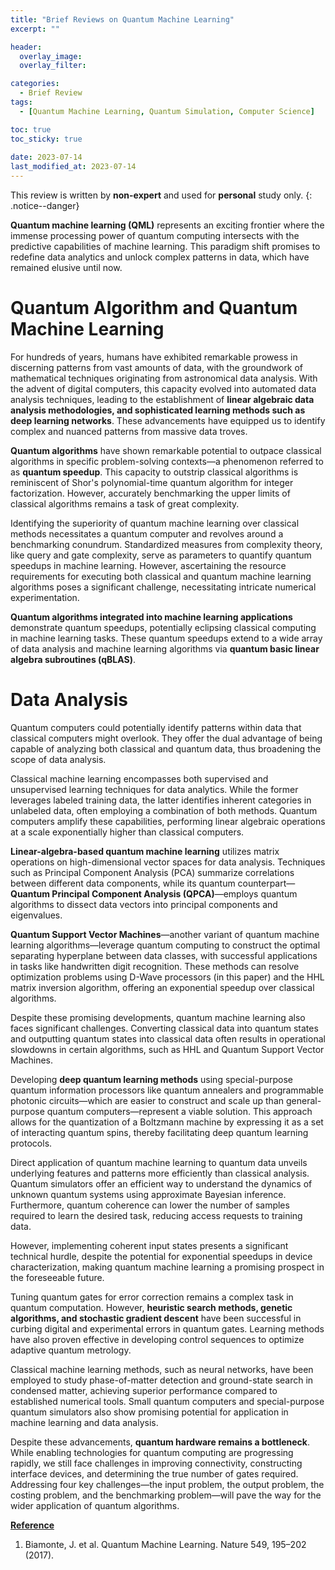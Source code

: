 ```yaml
---
title: "Brief Reviews on Quantum Machine Learning"
excerpt: ""

header:
  overlay_image: 
  overlay_filter: 

categories:
  - Brief Review
tags:
  - [Quantum Machine Learning, Quantum Simulation, Computer Science]

toc: true
toc_sticky: true
 
date: 2023-07-14
last_modified_at: 2023-07-14
---
```


This review is written by **non-expert** and used for **personal** study only.
{: .notice--danger}

**Quantum machine learning (QML)** represents an exciting frontier where the immense processing power of quantum computing intersects with the predictive capabilities of machine learning. This paradigm shift promises to redefine data analytics and unlock complex patterns in data, which have remained elusive until now.

# Quantum Algorithm and Quantum Machine Learning

For hundreds of years, humans have exhibited remarkable prowess in discerning patterns from vast amounts of data, with the groundwork of mathematical techniques originating from astronomical data analysis. With the advent of digital computers, this capacity evolved into automated data analysis techniques, leading to the establishment of **linear algebraic data analysis methodologies, and sophisticated learning methods such as deep learning networks**. These advancements have equipped us to identify complex and nuanced patterns from massive data troves.

**Quantum algorithms** have shown remarkable potential to outpace classical algorithms in specific problem-solving contexts—a phenomenon referred to as **quantum speedup**. This capacity to outstrip classical algorithms is reminiscent of Shor's polynomial-time quantum algorithm for integer factorization. However, accurately benchmarking the upper limits of classical algorithms remains a task of great complexity.

Identifying the superiority of quantum machine learning over classical methods necessitates a quantum computer and revolves around a benchmarking conundrum. Standardized measures from complexity theory, like query and gate complexity, serve as parameters to quantify quantum speedups in machine learning. However, ascertaining the resource requirements for executing both classical and quantum machine learning algorithms poses a significant challenge, necessitating intricate numerical experimentation.

**Quantum algorithms integrated into machine learning applications** demonstrate quantum speedups, potentially eclipsing classical computing in machine learning tasks. These quantum speedups extend to a wide array of data analysis and machine learning algorithms via **quantum basic linear algebra subroutines (qBLAS)**.

# Data Analysis

Quantum computers could potentially identify patterns within data that classical computers might overlook. They offer the dual advantage of being capable of analyzing both classical and quantum data, thus broadening the scope of data analysis.

Classical machine learning encompasses both supervised and unsupervised learning techniques for data analytics. While the former leverages labeled training data, the latter identifies inherent categories in unlabeled data, often employing a combination of both methods. Quantum computers amplify these capabilities, performing linear algebraic operations at a scale exponentially higher than classical computers.

**Linear-algebra-based quantum machine learning** utilizes matrix operations on high-dimensional vector spaces for data analysis. Techniques such as Principal Component Analysis (PCA) summarize correlations between different data components, while its quantum counterpart—**Quantum Principal Component Analysis (QPCA)**—employs quantum algorithms to dissect data vectors into principal components and eigenvalues.

**Quantum Support Vector Machines**—another variant of quantum machine learning algorithms—leverage quantum computing to construct the optimal separating hyperplane between data classes, with successful applications in tasks like handwritten digit recognition. These methods can resolve optimization problems using D-Wave processors (in this paper) and the HHL matrix inversion algorithm, offering an exponential speedup over classical algorithms.

Despite these promising developments, quantum machine learning also faces significant challenges. Converting classical data into quantum states and outputting quantum states into classical data often results in operational slowdowns in certain algorithms, such as HHL and Quantum Support Vector Machines.

Developing **deep quantum learning methods** using special-purpose quantum information processors like quantum annealers and programmable photonic circuits—which are easier to construct and scale up than general-purpose quantum computers—represent a viable solution. This approach allows for the quantization of a Boltzmann machine by expressing it as a set of interacting quantum spins, thereby facilitating deep quantum learning protocols.

Direct application of quantum machine learning to quantum data unveils underlying features and patterns more efficiently than classical analysis. Quantum simulators offer an efficient way to understand the dynamics of unknown quantum systems using approximate Bayesian inference. Furthermore, quantum coherence can lower the number of samples required to learn the desired task, reducing access requests to training data.

However, implementing coherent input states presents a significant technical hurdle, despite the potential for exponential speedups in device characterization, making quantum machine learning a promising prospect in the foreseeable future.

Tuning quantum gates for error correction remains a complex task in quantum computation. However, **heuristic search methods, genetic algorithms, and stochastic gradient descent** have been successful in curbing digital and experimental errors in quantum gates. Learning methods have also proven effective in developing control sequences to optimize adaptive quantum metrology.

Classical machine learning methods, such as neural networks, have been employed to study phase-of-matter detection and ground-state search in condensed matter, achieving superior performance compared to established numerical tools. Small quantum computers and special-purpose quantum simulators also show promising potential for application in machine learning and data analysis.

Despite these advancements, **quantum hardware remains a bottleneck**. While enabling technologies for quantum computing are progressing rapidly, we still face challenges in improving connectivity, constructing interface devices, and determining the true number of gates required. Addressing four key challenges—the input problem, the output problem, the costing problem, and the benchmarking problem—will pave the way for the wider application of quantum algorithms.

**<U>Reference</U>**

1. Biamonte, J. et al. Quantum Machine Learning. Nature 549, 195–202 (2017). 
